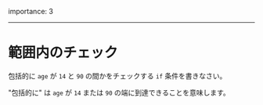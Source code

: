 importance: 3

---

# 範囲内のチェック

包括的に `age` が `14` と `90` の間かをチェックする `if` 条件を書きなさい。

"包括的に" は `age` が `14` または `90` の端に到達できることを意味します。
